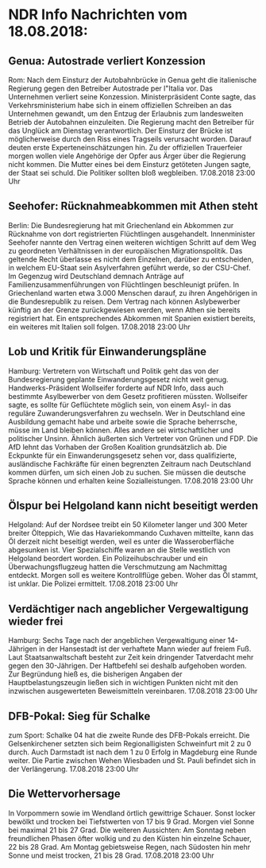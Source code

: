 # NDR Info Nachrichten vom 18.08.2018:


## Genua: Autostrade verliert Konzession
Rom: Nach dem Einsturz der Autobahnbrücke in Genua geht die italienische Regierung gegen den Betreiber Autostrade per l"Italia vor. Das Unternehmen verliert seine Konzession. Ministerpräsident Conte sagte, das Verkehrsministerium habe sich in einem offiziellen Schreiben an das Unternehmen gewandt, um den Entzug der Erlaubnis zum landesweiten Betrieb der Autobahnen einzuleiten. Die Regierung macht den Betreiber für das Unglück am Dienstag verantwortlich. Der Einsturz der Brücke ist möglicherweise durch den Riss eines Tragseils verursacht worden. Darauf deuten erste Experteneinschätzungen hin. Zu der offiziellen Trauerfeier morgen wollen viele Angehörige der Opfer aus Ärger über die Regierung nicht kommen. Die Mutter eines bei dem Einsturz getöteten Jungen sagte, der Staat sei schuld. Die Politiker sollten bloß wegbleiben. 17.08.2018 23:00 Uhr 

## Seehofer: Rücknahmeabkommen mit Athen steht
Berlin: Die Bundesregierung hat mit Griechenland ein Abkommen zur Rücknahme von dort registrierten Flüchtlingen ausgehandelt. Innenminister Seehofer nannte den Vertrag einen weiteren wichtigen Schritt auf dem Weg zu geordneten Verhältnissen in der europäischen Migrationspolitik. Das geltende Recht überlasse es nicht dem Einzelnen, darüber zu entscheiden, in welchem EU-Staat sein Asylverfahren geführt werde, so der CSU-Chef. Im Gegenzug wird Deutschland demnach Anträge auf Familienzusammenführungen von Flüchtlingen beschleunigt prüfen. In Griechenland warten etwa 3.000 Menschen darauf, zu ihren Angehörigen in die Bundesrepublik zu reisen. Dem Vertrag nach können Aslybewerber künftig an der Grenze zurückgewiesen werden, wenn Athen sie bereits registriert hat. Ein entsprechendes Abkommen mit Spanien existiert bereits, ein weiteres mit Italien soll folgen. 17.08.2018 23:00 Uhr 

## Lob und Kritik für Einwanderungspläne
Hamburg:	Vertretern von Wirtschaft und Politik geht das von der Bundesregierung geplante Einwanderungsgesetz nicht weit genug. Handwerks-Präsident Wollseifer forderte auf NDR Info, dass auch bestimmte Asylbewerber von dem Gesetz profitieren müssten. Wollseifer sagte, es sollte für Geflüchtete möglich sein, von einem Asyl- in das reguläre Zuwanderungsverfahren zu wechseln. Wer in Deutschland eine Ausbildung gemacht habe und arbeite sowie die Sprache beherrsche, müsse im Land bleiben können. Alles andere sei wirtschaftlicher und politischer Unsinn. Ähnlich äußerten sich Vertreter von Grünen und FDP. Die AfD lehnt das Vorhaben der Großen Koalition grundsätzlich ab. Die Eckpunkte für ein Einwanderungsgesetz sehen vor, dass qualifizierte, ausländische Fachkräfte für einen begrenzten Zeitraum nach Deutschland kommen dürfen, um sich einen Job zu suchen. Sie müssen die deutsche Sprache können und erhalten keine Sozialleistungen. 17.08.2018 23:00 Uhr 

## Ölspur bei Helgoland kann nicht beseitigt werden
Helgoland: Auf der Nordsee treibt ein 50 Kilometer langer und 300 Meter breiter Ölteppich, Wie das Havariekommando Cuxhaven mitteilte, kann das Öl derzeit nicht beseitigt werden, weil es unter die Wasseroberfläche abgesunken ist. Vier Spezialschiffe waren an die Stelle westlich von Helgoland beordert worden. Ein Polizeihubschrauber und ein Überwachungsflugzeug hatten die Verschmutzung am Nachmittag entdeckt. Morgen soll es weitere Kontrollflüge geben. Woher das Öl stammt, ist unklar. Die Polizei ermittelt. 17.08.2018 23:00 Uhr 

## Verdächtiger nach angeblicher Vergewaltigung wieder frei
Hamburg: Sechs Tage nach der angeblichen Vergewaltigung einer 14-Jährigen in der Hansestadt ist der verhaftete Mann wieder auf freiem Fuß. Laut Staatsanwaltschaft besteht zur Zeit kein dringender Tatverdacht mehr gegen den 30-Jährigen. Der Haftbefehl sei deshalb aufgehoben worden. Zur Begründung hieß es, die bisherigen Angaben der Hauptbelastungszeugin ließen sich in wichtigen Punkten nicht mit den inzwischen ausgewerteten Beweismitteln vereinbaren. 17.08.2018 23:00 Uhr 

## DFB-Pokal: Sieg für Schalke
zum Sport: Schalke 04 hat die zweite Runde des DFB-Pokals erreicht. Die Gelsenkirchener setzten sich beim Regionalligisten Schweinfurt mit 2 zu 0 durch. Auch Darmstadt ist nach dem 1 zu 0 Erfolg in Magdeburg eine Runde weiter. Die Partie zwischen Wehen Wiesbaden und St. Pauli befindet sich in der Verlängerung. 17.08.2018 23:00 Uhr 

## Die Wettervorhersage
In Vorpommern sowie im Wendland örtlich gewittrige Schauer. Sonst locker bewölkt und trocken bei Tiefstwerten von 17 bis 9 Grad. Morgen viel Sonne bei maximal 21 bis 27 Grad. Die weiteren Aussichten: Am Sonntag neben freundlichen Phasen öfter wolkig und zu den Küsten hin einzelne Schauer, 22 bis 28 Grad. Am Montag gebietsweise Regen, nach Südosten hin mehr Sonne und meist trocken, 21 bis 28 Grad. 17.08.2018 23:00 Uhr 

